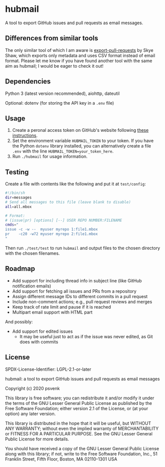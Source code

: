 hubmail
=======

A tool to export GitHub issues and pull requests as email messages.

## Differences from similar tools

The only similar tool of which I am aware is [export-pull-requests][0] by Skye
Shaw, which exports only metadata and uses CSV format instead of email format.
Please let me know if you have found another tool with the same aim as hubmail;
I would be eager to check it out!

[0]: https://github.com/sshaw/export-pull-requests

## Dependencies

Python 3 (latest version recommended), aiohttp, dateutil

Optional: dotenv (for storing the API key in a `.env` file)

## Usage

1. Create a peronal access token on GitHub's website following [these
   instructions][1].
2. Set the environment variable `HUBMAIL_TOKEN` to your token. If you have the
   Python `dotenv` library installed, you can alternatively create a file
   `.env` with the line `HUBMAIL_TOKEN=your_token_here`.
3. Run `./hubmail` for usage information.

[1]: https://help.github.com/en/github/authenticating-to-github/creating-a-personal-access-token-for-the-command-line

## Testing

Create a file with contents like the following and put it at `test/config`:
```sh
#!/bin/sh
dir=messages
# Send all messages to this file (leave blank to disable)
all=all.mbox

# Format:
# (issue|pr) [options] [--] USER REPO NUMBER:FILENAME
cmds="
issue -c -w --  myuser myrepo 1:file1.mbox
pr    -c20 -w72 myuser myrepo 2:file1.mbox
"
```
Then run `./test/test` to run `hubmail` and output files to the chosen
directory with the chosen filenames.

## Roadmap

- Add support for including thread info in subject line (like GitHub
  notification emails)
- Add support for fetching all issues and PRs from a repository
- Assign different message IDs to different commits in a pull request
- Include non-comment actions; e.g., pull request reviews and merges
- Keep track of rate limit and pause if it is reached
- Multipart email support with HTML part

And possibly:
- Add support for edited issues
  + It may be useful just to act as if the issue was never edited, as Git does
  with commits

[0]: https://developer.github.com/v4/interface/comment/
[1]: https://developer.github.com/v4/interface/actor/

## License

SPDX-License-Identifier: LGPL-2.1-or-later

hubmail: a tool to export GitHub issues and pull requests as email messages

Copyright (c) 2020 psvenk

This library is free software; you can redistribute it and/or modify it under
the terms of the GNU Lesser General Public License as published by the Free
Software Foundation; either version 2.1 of the License, or (at your option) any
later version.

This library is distributed in the hope that it will be useful, but WITHOUT ANY
WARRANTY; without even the implied warranty of MERCHANTABILITY or FITNESS FOR
A PARTICULAR PURPOSE. See the GNU Lesser General Public License for more
details.

You should have received a copy of the GNU Lesser General Public License along
with this library; if not, write to the Free Software Foundation, Inc., 51
Franklin Street, Fifth Floor, Boston, MA 02110-1301 USA

<!-- vim: set tw=79: -->

